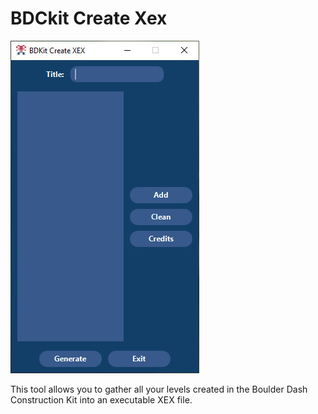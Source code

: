 # BDCkit Create Xex

![BDCKit](BDCKit.jpg)

This tool allows you to gather all your levels created in the Boulder Dash Construction Kit into an executable XEX file.
